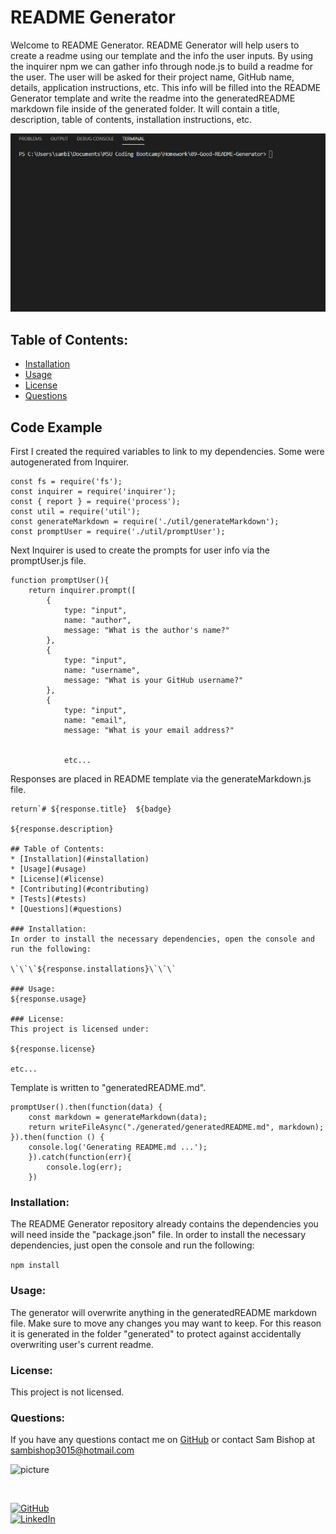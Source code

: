 # README Generator
Welcome to README Generator. README Generator will help users to create a readme using our template and the info the user inputs.
By using the inquirer npm we can gather info through node.js to build a readme for the user. The user will be asked for their project name, GitHub name, details, application instructions, etc. This info will be filled into the README Generator template and write the readme into the generatedREADME markdown file inside of the generated folder. It will contain a title, description, table of contents, installation instructions, etc.

<p align="center">
    <img src="GoodREADMEGeneratorGIF.gif">
</p>

## Table of Contents:
* [Installation](#installation)
* [Usage](#usage)
* [License](#license)
* [Questions](#questions)

## Code Example
First I created the required variables to link to my dependencies. Some were autogenerated from Inquirer.
```
const fs = require('fs');
const inquirer = require('inquirer');
const { report } = require('process');
const util = require('util');
const generateMarkdown = require('./util/generateMarkdown');
const promptUser = require('./util/promptUser');
```

Next Inquirer is used to create the prompts for user info via the promptUser.js file.
```
function promptUser(){
    return inquirer.prompt([
        {
            type: "input",
            name: "author",
            message: "What is the author's name?"
        },
        {
            type: "input",
            name: "username",
            message: "What is your GitHub username?"
        },
        {
            type: "input",
            name: "email",
            message: "What is your email address?"


            etc...
```
Responses are placed in README template via the generateMarkdown.js file.
```
return`# ${response.title}  ${badge}

${response.description}

## Table of Contents:
* [Installation](#installation)
* [Usage](#usage)
* [License](#license)
* [Contributing](#contributing)
* [Tests](#tests)
* [Questions](#questions)

### Installation:
In order to install the necessary dependencies, open the console and run the following:

\`\`\`${response.installations}\`\`\`

### Usage:
${response.usage}

### License:
This project is licensed under:

${response.license}

etc...
```

Template is written to "generatedREADME.md".
```
promptUser().then(function(data) {
    const markdown = generateMarkdown(data);
    return writeFileAsync("./generated/generatedREADME.md", markdown);
}).then(function () {
    console.log('Generating README.md ...');
    }).catch(function(err){
        console.log(err);
    })

```

### Installation:
The README Generator repository already contains the dependencies you will need inside the "package.json" file.
In order to install the necessary dependencies, just open the console and run the following:

```npm install```

### Usage:
The generator will overwrite anything in the generatedREADME markdown file. Make sure to move any changes you may want to keep. For this reason it is generated in the folder "generated" to protect against accidentally overwriting user's current readme.

### License:
This project is not licensed. 

### Questions:
If you have any questions contact me on [GitHub](https://github.com/sambishop3015) or contact 
Sam Bishop at sambishop3015@hotmail.com

![picture](https://github.com/sambishop3015.png?size=80)

<br>

[![GitHub](https://img.shields.io/badge/github-%23100000.svg?&style=for-the-badge&logo=github&logoColor=white)](https://github.com/sambishop3015)
<br>
[![LinkedIn](https://img.shields.io/badge/linkedin-%230077B5.svg?&style=for-the-badge&logo=linkedin&logoColor=white)](https://linkedin.com/in/sambishop3015)